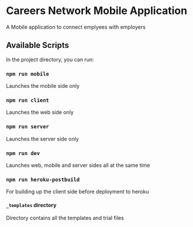 # Careers Network Mobile Application

A Mobile application to connect emplyees with employers

## Available Scripts

In the project directory, you can run:

### `npm run mobile`

Launches the mobile side only

### `npm run client`

Launches the web side only

### `npm run server`

Launches the server side only

### `npm run dev`

Launches web, mobile and server sides all at the same time

### `npm run heroku-postbuild`

For building up the client side before deployment to heroku

#### `_templates` directory

Directory contains all the templates and trial files
